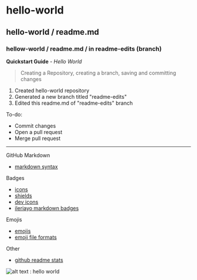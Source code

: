 # hello-world
## hello-world / readme.md
### hellow-world / readme.md / in readme-edits (branch)


**Quickstart Guide** - *Hello World*
> Creating a Repository, creating a branch, saving and committing changes
1. Created hello-world repository
2. Generated a new branch titled "readme-edits"
3. Edited this readme.md of "readme-edits" branch


To-do:
- Commit changes
- Open a pull request
- Merge pull request


---
GitHub Markdown
- [markdown syntax](https://www.markdownguide.org/cheat-sheet/#basic-syntax)

Badges
- [icons](https://simpleicons.org/)
- [shields](https://shields.io/)
- [dev icons](https://github.com/devicons/devicon)
- [ileriayo markdown badges](https://github.com/Ileriayo/markdown-badges)

Emojis
- [emojis](https://emojipedia.org/emoji/)
- [emoji file formats](https://www.fileformat.info/info/emoji/list.htm)

Other
- [github readme stats](https://github.com/anuraghazra/github-readme-stats)

![alt text : hello world](https://lo2y.com/wp-content/uploads/2016/02/hello-world.png)
